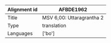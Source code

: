 |Alignment id | AFBDE1962
| --- | --- 
|Title | MSV 6,00: Uttaragrantha 2 
|Type | translation
|Languages | ['bo']